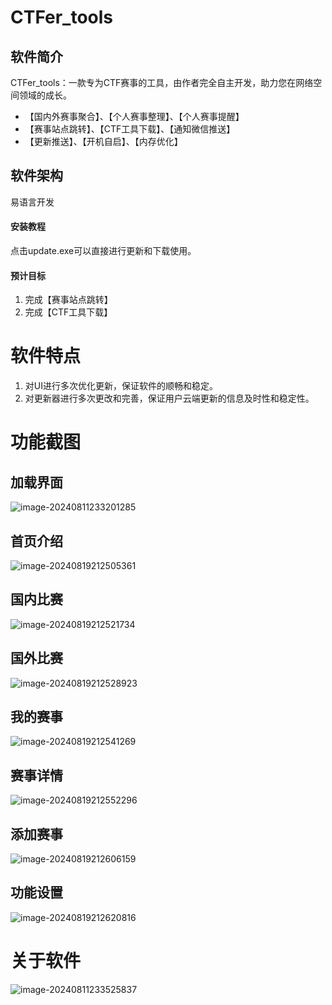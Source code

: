 # CTFer_tools

## 软件简介

CTFer_tools：一款专为CTF赛事的工具，由作者完全自主开发，助力您在网络空间领域的成长。

- 【国内外赛事聚合】、【个人赛事整理】、【个人赛事提醒】
- 【赛事站点跳转】、【CTF工具下载】、【通知微信推送】
- 【更新推送】、【开机自启】、【内存优化】

## 软件架构

易语言开发


#### 安装教程

点击update.exe可以直接进行更新和下载使用。

#### 预计目标

1.  完成【赛事站点跳转】
2.  完成【CTF工具下载】

# 软件特点

1. 对UI进行多次优化更新，保证软件的顺畅和稳定。
2. 对更新器进行多次更改和完善，保证用户云端更新的信息及时性和稳定性。

# 功能截图

## 加载界面

![image-20240811233201285](./assets/image-20240811233201285.png)

## 首页介绍

![image-20240819212505361](./assets/image-20240819212505361.png)

## 国内比赛

![image-20240819212521734](./assets/image-20240819212521734.png)

## 国外比赛

![image-20240819212528923](./assets/image-20240819212528923.png)

## 我的赛事

![image-20240819212541269](./assets/image-20240819212541269.png)

## 赛事详情

![image-20240819212552296](./assets/image-20240819212552296.png)

## 添加赛事

![image-20240819212606159](./assets/image-20240819212606159.png)

## 功能设置

![image-20240819212620816](./assets/image-20240819212620816.png)

# 关于软件

![image-20240811233525837](./assets/image-20240811233525837.png)
